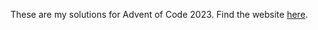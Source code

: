 These are my solutions for Advent of Code 2023. Find the website [here](https://adventofcode.com/2023).

